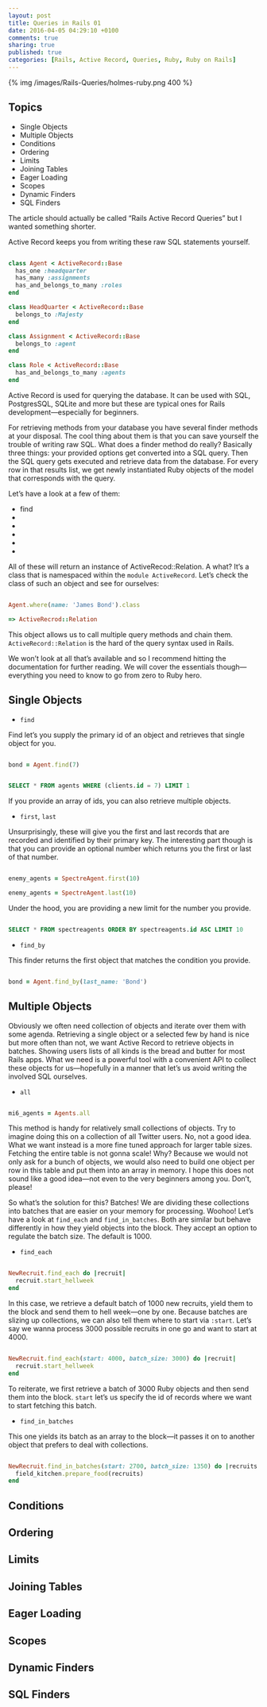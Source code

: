 ```yaml
---
layout: post
title: Queries in Rails 01
date: 2016-04-05 04:29:10 +0100
comments: true
sharing: true
published: true 
categories: [Rails, Active Record, Queries, Ruby, Ruby on Rails]
---
```


{% img /images/Rails-Queries/holmes-ruby.png 400 %}

## Topics

+ Single Objects
+ Multiple Objects
+ Conditions
+ Ordering
+ Limits
+ Joining Tables
+ Eager Loading
+ Scopes
+ Dynamic Finders
+ SQL Finders

The article should actually be called “Rails Active Record Queries” but I wanted something shorter.

Active Record keeps you from writing these raw SQL statements yourself.

``` ruby

class Agent < ActiveRecord::Base
  has_one :headquarter
  has_many :assignments
  has_and_belongs_to_many :roles
end

class HeadQuarter < ActiveRecord::Base
  belongs_to :Majesty
end

class Assignment < ActiveRecord::Base
  belongs_to :agent
end

class Role < ActiveRecord::Base
  has_and_belongs_to_many :agents
end

```

Active Record is used for querying the database. It can be used with SQL, PostgresSQL, SQLite and more but these are typical ones for Rails development—especially for beginners.

For retrieving methods from your database you have several finder methods at your disposal. The cool thing about them is that you can save yourself the trouble of writing raw SQL. What does a finder method do really? Basically three things: your provided options get converted into a SQL query. Then the SQL query gets executed and retrieve data from the database. For every row in that results list, we get newly instantiated Ruby objects of the model that corresponds with the query. 


Let’s have a look at a few of them:

+ find 
+ 
+ 
+ 
+ 
+ 

All of these will return an instance of ActiveRecod::Relation. A what? It’s a class that is namespaced within the `module ActiveRecord`. Let’s check the class of such an object and see for ourselves:

``` ruby

Agent.where(name: 'James Bond').class

=> ActiveRecrod::Relation

```

This object allows us to call multiple query methods and chain them. `ActiveRecord::Relation` is the hard of the query syntax used in Rails.



We won’t look at all that’s available and so I recommend hitting the documentation for further reading. We will cover the essentials though—everything you need to know to go from zero to Ruby hero.

## Single Objects

+ `find`

Find let’s you supply the primary id of an object and retrieves that single object for you.

``` ruby

bond = Agent.find(7)

```

``` sql

SELECT * FROM agents WHERE (clients.id = 7) LIMIT 1

```

If you provide an array of ids, you can also retrieve multiple objects.

+ `first`, `last`

Unsurprisingly, these will give you the first and last records that are recorded and identified by their primary key. The interesting part though is that you can provide an optional number which returns you the first or last of that number. 

``` ruby

enemy_agents = SpectreAgent.first(10)

enemy_agents = SpectreAgent.last(10)

```

Under the hood, you are providing a new limit for the number you provide.

``` sql

SELECT * FROM spectreagents ORDER BY spectreagents.id ASC LIMIT 10

```

+ ```find_by```

This finder returns the first object that matches the condition you provide.

``` ruby

bond = Agent.find_by(last_name: 'Bond')

```

## Multiple Objects

Obviously we often need collection of objects and iterate over them with some agenda. Retrieving a single object or a selected few by hand is nice but more often than not, we want Active Record to retrieve objects in batches. Showing users lists of all kinds is the bread and butter for most Rails apps. What we need is a powerful tool with a convenient API to collect these objects for us—hopefully in a manner that let’s us avoid writing the involved SQL ourselves.

+ `all`

``` ruby

mi6_agents = Agents.all

```

This method is handy for relatively small collections of objects. Try to imagine doing this on a collection of all Twitter users. No, not a good idea. What we want instead is a more fine tuned approach for larger table sizes. Fetching the entire table is not gonna scale! Why? Because we would not only ask for a bunch of objects, we would also need to build one object per row in this table and put them into an array in memory. I hope this does not sound like a good idea—not even to the very beginners among you. Don’t, please!

So what’s the solution for this? Batches! We are dividing these collections into batches that are easier on your memory for processing. Woohoo! Let’s have a look at `find_each` and `find_in_batches`. Both are similar but behave differently in how they yield objects into the block. They accept an option to regulate the batch size. The default is 1000.

+ `find_each`

``` ruby

NewRecruit.find_each do |recruit|
  recruit.start_hellweek
end

```

In this case, we retrieve a default batch of 1000 new recruits, yield them to the block and send them to hell week—one by one. Because batches are slizing up collections, we can also tell them where to start via `:start`. Let’s say we wanna process 3000 possible recruits in one go and want to start at 4000.

``` ruby

NewRecruit.find_each(start: 4000, batch_size: 3000) do |recruit|
  recruit.start_hellweek
end

```

To reiterate, we first retrieve a batch of 3000 Ruby objects and then send them into the block. `start` let’s us specify the id of records where we want to start fetching this batch.

+ `find_in_batches`

This one yields its batch as an array to the block—it passes it on to another object that prefers to deal with collections.

``` ruby

NewRecruit.find_in_batches(start: 2700, batch_size: 1350) do |recruits|
  field_kitchen.prepare_food(recruits)
end

```

## Conditions

## Ordering
## Limits
## Joining Tables
## Eager Loading
## Scopes
## Dynamic Finders
## SQL Finders

